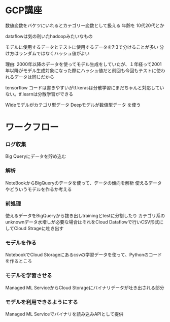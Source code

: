 # GCP講座
数値変数をバケツにいれるとカテゴリー変数として扱える
年齢を 10代20代とか

dataflowは気の利いたhadoopみたいなもの


モデルに使用するデータとテストに使用するデータを7:3で分けることが多い
分け方はランダムではなくハッシュ値がよい

理由:
2000年以降のデータを使ってモデル生成をしていたが、１年経って2001年以降がモデル生成対象になった際にハッシュ値だと前回も今回もテストに使われるデータは同じだから


tensorflow
コードは書きやすいがtf.kerasは分散学習にまだちゃんと対応していない。tf.learnは分散学習ができる

Wideモデルがカテゴリ型データ
Deepモデルが数値型データ
を使う


# ワークフロー
### ログ収集
Big Queryにデータを貯め込む

### 解析
NoteBookからBigQueryのデータを使って、データの傾向を解析
使えるデータやどういうモデルを作るか考える

### 前処理
使えるデータをBigQueryから抜き出しtrainingとtestに分割したり
カテゴリ系のunknownデータ水増しが必要な場合はそれをCloud Dataflowで行いCSV形式にしてCloud Strageに吐き出す

### モデルを作る
NotebookでCloud Storageにあるcsvの学習データを使って、Pythonのコードを作るところ

### モデルを学習させる 
Managed ML ServiceからCloud Storageにバイナリデータが吐き出される部分

### モデルを利用できるようにする
Managed ML Serviceでバイナリを読み込みAPIとして提供